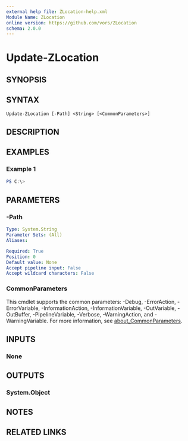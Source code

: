 ```yaml
---
external help file: ZLocation-help.xml
Module Name: ZLocation
online version: https://github.com/vors/ZLocation
schema: 2.0.0
---
```


# Update-ZLocation

## SYNOPSIS


## SYNTAX

```
Update-ZLocation [-Path] <String> [<CommonParameters>]
```

## DESCRIPTION


## EXAMPLES

### Example 1
```powershell
PS C:\> 
```



## PARAMETERS

### -Path


```yaml
Type: System.String
Parameter Sets: (All)
Aliases:

Required: True
Position: 0
Default value: None
Accept pipeline input: False
Accept wildcard characters: False
```

### CommonParameters
This cmdlet supports the common parameters: -Debug, -ErrorAction, -ErrorVariable, -InformationAction, -InformationVariable, -OutVariable, -OutBuffer, -PipelineVariable, -Verbose, -WarningAction, and -WarningVariable. For more information, see [about_CommonParameters](http://go.microsoft.com/fwlink/?LinkID=113216).

## INPUTS

### None

## OUTPUTS

### System.Object
## NOTES

## RELATED LINKS
